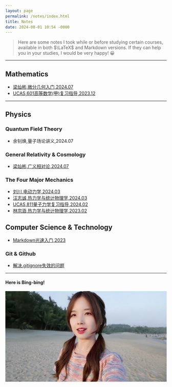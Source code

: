 ```yaml
---
layout: page
permalink: /notes/index.html
title: Notes
date: 2024-08-01 10:54 -0000
---
```


> Here are some notes I took while or before studying certain courses, available in both $\LaTeX$ and Markdown versions. If they can help you in your studies, I would be very happy! 😀

---
## Mathematics

- [梁灿彬,微分几何入门,2024.07](https://collapsar0615.github.io/mypaper/notes/梁灿彬微分几何入门.pdf)
- [UCAS,601高等数学(甲)复习指导,2023.12 ](https://collapsar0615.github.io/mypaper/notes/601.pdf)


---

## Physics

### Quantum Field Theory

- 余钊焕,量子场论讲义,2024.07

### General Relativity & Cosmology

- [梁灿彬,广义相对论,2024.07](https://github.com/Collapsar0615/MyNotes/blob/main/General%20Relativity/main.pdf)




### The Four Major Mechanics

- [刘川,电动力学,2024.03](https://collapsar0615.github.io/mypaper/notes/刘川电动力学.pdf)  
- [汪志诚,热力学与统计物理学,2024.03 ](https://collapsar0615.github.io/mypaper/notes/汪志诚热统.pdf) 
- [UCAS,811量子力学复习指导,2024.02 ](https://collapsar0615.github.io/mypaper/notes/811.pdf) 
- [林宗涵,热力学与统计物理学,2023.02 ](https://collapsar0615.github.io/mypaper/notes/林宗涵热统.pdf) 








## Computer Science & Technology

- [Markdown光速入门,2023](https://collapsar0615.github.io/blogs/text)<br>
  



### Git & Github

- [解决.gitignore失效的问题](https://cloud.tencent.com/developer/article/2220223)


---

#### Here is Bing-bing!

<div>
<img src="/images/WBB.jpg">
</div>
<br>


